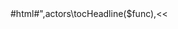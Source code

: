 <?php
return ["<!<div class='auto80'>#html#</div>",actors\tocHeadline($func),<<<EOMD
### uønsket arv
mekanismen med arv der følger url slavisk er problematisk
eks.
Man har et par sider der udspringer af det samme. Disse har derfor css'en defineret i dette udspring.
En ny side der udspringer af det samme skal have en anden css - det kan den ikke - og selvom css kan cascading resette ville det være fyldigt css stylemæssigt at omdefiner hvad der ikke skal gælde
En måde at disble url arv på ville være hensigtmæssig.

Det er lidt indviklet med utrl arv.

kunne det løses med class arv alene. ja. men bibeholdende sidste gren i url af - den der kun gælder for den enkelt side.
det ville så være godt med facilitet til at kunnne ændre class enheritance
god ide

drop det med at javascript kan være php - det var for at liste moduler ind - men det er løst på anden vis.
Men først muter til xDialog for all gamle tastatur operationer.



EOMD,actors\tocNavigate($func)];